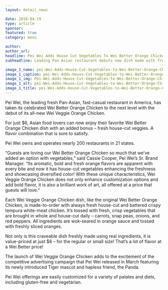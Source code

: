 ```yaml
---
layout: detail_news

date: 2018-04-19
type: article
sponsor:
featured: true
category: menu        

author:  
author_url: 
headline: Pei Wei Adds House Cut Vegetables To Wei Better Orange Chicken
subheadline: Leading Pan Asian restaurant debuts new dish made with fresh oranges and house cut vegetables

image_1_name: pei-Wei-Adds-House-Cut-Vegetables-to-Wei-Better-Orange-Chicken-23868
image_1_caption: pei-Wei-Adds-House-Cut-Vegetables-to-Wei-Better-Orange-Chicken-23868
image_1_img: Pei-Wei-Adds-House-Cut-Vegetables-to-Wei-Better-Orange-Chicken-23868.jpg
image_1_alt: pei-Wei-Adds-House-Cut-Vegetables-to-Wei-Better-Orange-Chicken-23868
image_1_title: pei-Wei-Adds-House-Cut-Vegetables-to-Wei-Better-Orange-Chicken-23868
---
```

	
Pei Wei, the leading fresh Pan-Asian, fast-casual restaurant in America, has taken its celebrated Wei Better Orange Chicken to the next level with the debut of its all-new&nbsp;Wei Veggie Orange Chicken.

<!--more-->For just $6, Asian food lovers can now enjoy their favorite Wei Better Orange Chicken dish with an added bonus &ndash; fresh house-cut veggies. A flavor combination that is sure to satisfy.

Pei Wei owns and operates nearly 200 restaurants in 21 states.&nbsp;

&ldquo;Guests are loving our Wei Better Orange Chicken so much that we&rsquo;ve added an option with vegetables,&rdquo; said Cassie Cooper, Pei Wei&rsquo;s Sr. Brand Manager. &ldquo;Its aromatic, bold and fresh orange flavors are apparent with every bite and now it has house-cut vegetables enhancing the freshness and showcasing diversified color! With these unique characteristics, Wei Veggie Orange Chicken does not only enhance customization options and add bold flavor, it is also a brilliant work of art, all offered at a price that guests will love.&rdquo;

Each Wei Veggie Orange Chicken dish, like the original Wei Better Orange Chicken, is made-to-order with always fresh house-cut and battered crispy tempura white-meat chicken. It&rsquo;s tossed with fresh, crisp vegetables that are brought in whole and house-cut daily &ndash; carrots, snap peas, onions, and red peppers. All ingredients are wok-seared in orange sauce and tossed with freshly sliced oranges.

Not only is this craveable dish freshly made using real ingredients, it is value-priced at just $6 &ndash; for the regular or small size! That&rsquo;s a lot of flavor at a&nbsp;Wei Better&nbsp;price!

The launch of Wei Veggie Orange Chicken adds to the excitement of the competitive advertising campaign that Pei Wei released in March featuring its newly introduced Tiger mascot and hapless friend, the Panda.

Pei Wei offerings are easily customized for a variety of palates and diets, including gluten-free and vegetarian.